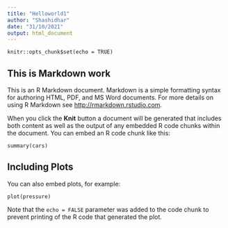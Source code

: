 ```yaml
---
title: "Helloworld1"
author: "Shashidhar"
date: "31/10/2021"
output: html_document
---
```


```{r setup, include=FALSE}
knitr::opts_chunk$set(echo = TRUE)
```

## This is Markdown work

This is an R Markdown document. Markdown is a simple formatting syntax for authoring HTML, PDF, and MS Word documents. For more details on using R Markdown see <http://rmarkdown.rstudio.com>.

When you click the **Knit** button a document will be generated that includes both content as well as the output of any embedded R code chunks within the document. You can embed an R code chunk like this:

```{r cars}
summary(cars)
```

## Including Plots

You can also embed plots, for example:

```{r pressure, echo=FALSE}
plot(pressure)
```

Note that the `echo = FALSE` parameter was added to the code chunk to prevent printing of the R code that generated the plot.
